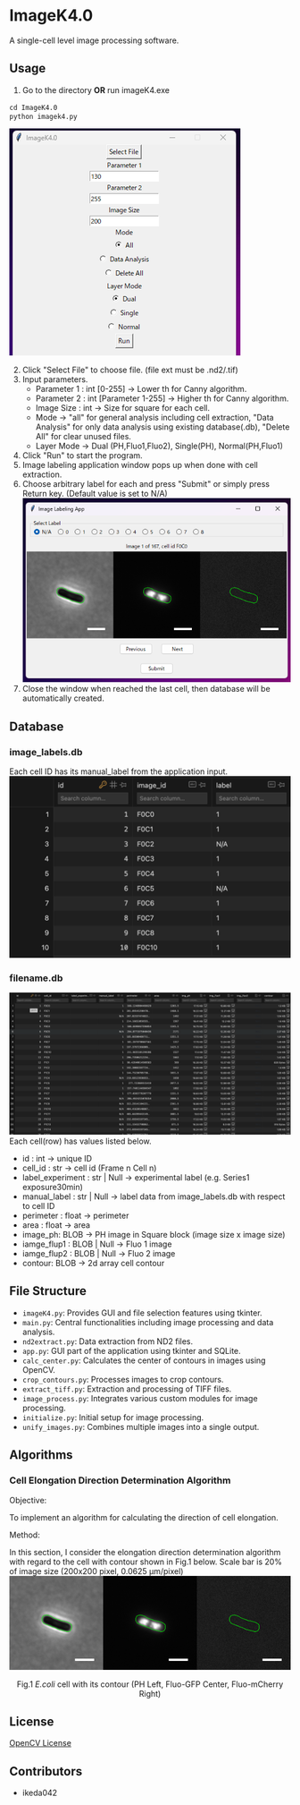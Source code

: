 # ImageK4.0

A single-cell level image processing software.



## Usage
1. Go to the directory <b>OR</b> run imageK4.exe

```bach
cd ImageK4.0
python imagek4.py
```

![Start-up window](images_readme/1.png)

2. Click "Select File" to choose file. (file ext must be .nd2/.tif)
3. Input parameters. 
    * Parameter 1 : int [0-255] -> Lower th for Canny algorithm.
    * Parameter 2 : int [Parameter 1-255] -> Higher th for Canny algorithm.
    * Image Size : int -> Size for square for each cell.
    * Mode -> "all" for general analysis including cell extraction, "Data Analysis" for only data analysis using existing database(.db), "Delete All" for clear unused files.
    * Layer Mode -> Dual (PH,Fluo1,Fluo2), Single(PH), Normal(PH,Fluo1)
4. Click "Run" to start the program.
5. Image labeling application window pops up when done with cell extraction.
6. Choose arbitrary label for each and press "Submit" or simply press Return key. (Default value is set to N/A)
![Start-up window](images_readme/2.png)
7. Close the window when reached the last cell, then database will be automatically created.

## Database
### image_labels.db
Each cell ID has its manual_label from the application input.
![db column for image_labels.db](images_readme/3.png)
### filename.db
![db column for image_labels.db](images_readme/4.png)
Each cell(row) has values listed below.
* id : int -> unique ID
* cell_id : str -> cell id (Frame n Cell n)
* label_experiment : str | Null -> experimental label (e.g. Series1 exposure30min)
* manual_label : str | Null -> label data from image_labels.db with respect to cell ID 
* perimeter : float -> perimeter 
* area : float -> area 
* image_ph: BLOB -> PH image in Square block (image size x image size)
* iamge_flup1 : BLOB | Null -> Fluo 1 image
* iamge_flup2 : BLOB | Null -> Fluo 2 image
* contour: BLOB -> 2d array cell contour

## File Structure

- `imageK4.py`: Provides GUI and file selection features using tkinter.
- `main.py`: Central functionalities including image processing and data analysis.
- `nd2extract.py`: Data extraction from ND2 files.
- `app.py`: GUI part of the application using tkinter and SQLite.
- `calc_center.py`: Calculates the center of contours in images using OpenCV.
- `crop_contours.py`: Processes images to crop contours.
- `extract_tiff.py`: Extraction and processing of TIFF files.
- `image_process.py`: Integrates various custom modules for image processing.
- `initialize.py`: Initial setup for image processing.
- `unify_images.py`: Combines multiple images into a single output.

## Algorithms
### Cell Elongation Direction Determination Algorithm
Objective: 

To implement an algorithm for calculating the direction of cell elongation.

Method: 

In this section, I consider the elongation direction determination algorithm with regard to the cell with contour shown in Fig.1 below. 
Scale bar is 20% of image size (200x200 pixel, 0.0625 µm/pixel)
![Start-up window](images_readme/5.png)  
<p align="center">
Fig.1  <i>E.coli</i> cell with its contour (PH Left, Fluo-GFP Center, Fluo-mCherry Right)
</p>



























## License
[OpenCV License](https://github.com/opencv/opencv/blob/master/LICENSE)

## Contributors

- ikeda042

